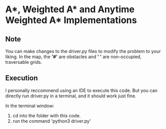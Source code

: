 # A*, Weighted A* and Anytime Weighted A* Implementations

## Note
You can make changes to the driver.py files to modify the problem to your liking. 
In the map, the **'#'** are obstacles and **' '** are non-occupied, traversable grids.

## Execution
I personally reccommend using an IDE to execute this code. But you can directly run driver.py in a terminal, and it should work just fine. 

In the terminal window:
1. cd into the folder with this code.
2. run the command 'python3 driver.py'

